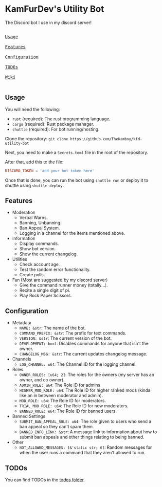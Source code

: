 # KamFurDev's Utility Bot

The Discord bot I use in my discord server!

<!-- markdownlint-disable MD033 -->
<a href="#usage"><kbd><br>Usage<br></kbd></a>&ensp;&ensp;
<a href="#features"><kbd><br>Features<br></kbd></a>&ensp;&ensp;
<a href="#configuration"><kbd><br>Configuration<br></kbd></a>&ensp;&ensp;
<a href="#todos"><kbd><br>TODOs<br></kbd></a>&ensp;&ensp;
<a href="https://github.com/TheKamboy/kfd-utility-bot/wiki"><kbd><br>Wiki<br></kbd></a>&ensp;&ensp;
<!-- <a href="https://github.com/TheKamboy/kfd-utility-bot/blob/master/todo.txt"><kbd><br>Todo.txt<br></kbd></a>&ensp;&ensp; -->
<!-- markdownlint-enable MD033 -->

## Usage

You will need the following:

- `rust` (required): The rust programming language.
- `cargo` (required): Rust package manager.
- `shuttle` (required): For bot running/hosting.

Clone the repository: `git clone https://github.com/TheKamboy/kfd-utility-bot`

Next, you need to make a `Secrets.toml` file in the root of the repository.

After that, add this to the file:

```toml
DISCORD_TOKEN = 'add your bot token here'
```

Once that is done, you can run the bot using `shuttle run`
 or deploy it to shuttle using `shuttle deploy`.

## Features

- Moderation
  - Verbal Warns.
  - Banning, Unbanning.
  - Ban Appeal System.
  - Logging in a channel for the items mentioned above.
- Information
  - Display commands.
  - Show bot version.
  - Show the current changelog.
- Utilities
  - Check account age.
  - Test the random error functionality.
  - Create polls.
- Fun (Most are suggested by my discord server)
  - Give the command runner money (totally...).
  - Recite a single digit of pi.
  - Play Rock Paper Scissors.

## Configuration

- Metadata
  - `NAME: &str`: The name of the bot.
  - `COMMAND_PREFIX: &str`: The prefix for text commands.
  - `VERSION: &str`: The current version of the bot.
  - `DEVELOPMENT: bool`: Disables commands for anyone that isn't the owner.
  - `CHANGELOG_MSG: &str`: The current updates changelog message.
- Channels
  - `LOG_CHANNEL: u64`: The Channel ID for the logging channel.
- Roles
  - `OWNER_ROLES: [u64; 2]`: The roles for the owners (my server has an owner,
  and co owner).
  - `ADMIN_ROLE: u64`: The Role ID for admins.
  - `HIGHER_MOD_ROLE: u64`: The Role ID for higher ranked mods
  (kinda like an in between moderator and admin).
  - `MOD_ROLE: u64`: The Role ID for moderators.
  - `TRIAL_MOD_ROLE: u64`: The Role ID for new moderators.
  - `BANNED_ROLE: u64`: The Role ID for banned users.
- Banned Settings
  - `SUBMIT_BAN_APPEAL_ROLE: u64`: The role given to users who send a
  ban appeal so they can't spam them.
  - `BANNED_INFO_LINK: &str`: A message link to information about how to submit
  ban appeals and other things relating to being banned.
- Other
  - `NOT_ALLOWED_MESSAGES: [&'static str; 6]`:
  Random messages for when the user runs a command that they aren't allowed to run.

## TODOs

You can find TODOs in the [todos folder](https://github.com/TheKamboy/kfd-utility-bot/tree/master/todos).
